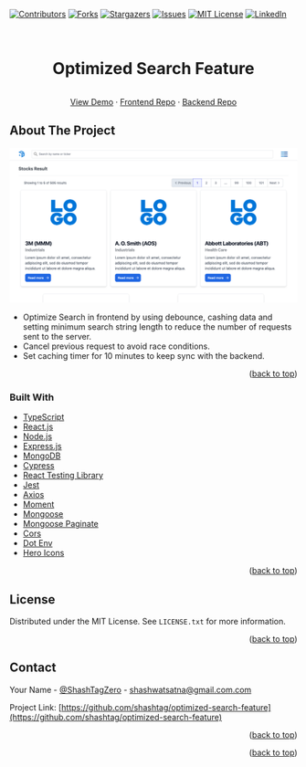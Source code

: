 <a name="readme-top"></a>


[![Contributors][contributors-shield]][contributors-url]
[![Forks][forks-shield]][forks-url]
[![Stargazers][stars-shield]][stars-url]
[![Issues][issues-shield]][issues-url]
[![MIT License][license-shield]][license-url]
[![LinkedIn][linkedin-shield]][linkedin-url]


<!-- PROJECT LOGO -->
<br />
<div align="center">

<h1 align="center" style="display:inline-block">Optimized Search Feature</h1>
  <p align="center">
    <a href="https://optimised-search-feature.netlify.app">View Demo</a>
    ·
    <a href="https://github.com/shashtag/optimised-search-frontend">Frontend Repo</a>
    ·
    <a href="https://github.com/shashtag/optimized-search-backend">Backend Repo</a>
  </p>
</div>



<!-- ABOUT THE PROJECT -->
## About The Project

[![Product Name Screen Shot][product-screenshot]](https://example.com)

* Optimize Search in frontend by using debounce, cashing data and setting minimum search string length to reduce the number of requests sent to the server.
* Cancel previous request to avoid race conditions.
* Set caching timer for 10 minutes to keep sync with the backend.


<p align="right">(<a href="#readme-top">back to top</a>)</p>



### Built With

* [TypeScript][TypeScript-url]
* [React.js][React-url]
* [Node.js][Node-url]
* [Express.js][Express-url]
* [MongoDB][MongoDB-url]
* [Cypress][Cypress-url]
* [React Testing Library][RTL-url]
* [Jest][Jest-url]
* [Axios][Axios-url]
* [Moment][Moment-url]
* [Mongoose][Mongoose-url]
* [Mongoose Paginate][Mp-url]
* [Cors][Cors-url]
* [Dot Env][Dotenv-url]
* [Hero Icons][HI-url]
 

<p align="right">(<a href="#readme-top">back to top</a>)</p>




<!-- LICENSE -->
## License

Distributed under the MIT License. See `LICENSE.txt` for more information.

<p align="right">(<a href="#readme-top">back to top</a>)</p>



<!-- CONTACT -->
## Contact

Your Name - [@ShashTagZero](https://twitter.com/ShashTagZero) - shashwatsatna@gmail.com.com

Project Link: [https://github.com/shashtag/optimized-search-feature](https://github.com/shashtag/optimized-search-feature)

<p align="right">(<a href="#readme-top">back to top</a>)</p>


<p align="right">(<a href="#readme-top">back to top</a>)</p>



<!-- MARKDOWN LINKS & IMAGES -->
<!-- https://www.markdownguide.org/basic-syntax/#reference-style-links -->
[contributors-shield]: https://img.shields.io/github/contributors/shashtag/optimized-search-feature.svg?style=for-the-badge
[contributors-url]: https://github.com/shashtag/optimized-search-feature/graphs/contributors
[forks-shield]: https://img.shields.io/github/forks/shashtag/optimized-search-feature.svg?style=for-the-badge
[forks-url]: https://github.com/shashtag/optimized-search-feature/network/members
[stars-shield]: https://img.shields.io/github/stars/shashtag/optimized-search-feature.svg?style=for-the-badge
[stars-url]: https://github.com/shashtag/optimized-search-feature/stargazers
[issues-shield]: https://img.shields.io/github/issues/shashtag/optimized-search-feature.svg?style=for-the-badge
[issues-url]: https://github.com/shashtag/optimized-search-feature/issues
[license-shield]: https://img.shields.io/github/license/shashtag/optimized-search-feature.svg?style=for-the-badge
[license-url]: https://github.com/shashtag/optimized-search-feature/blob/master/LICENSE.txt
[linkedin-shield]: https://img.shields.io/badge/-LinkedIn-black.svg?style=for-the-badge&logo=linkedin&colorB=555
[linkedin-url]: https://linkedin.com/in/shashtag
[product-screenshot]: images/screenshot.png

[TypeScript-url]: https://www.typescriptlang.org/
[React-url]: https://reactjs.org/
[Node-url]: https://nodejs.org/en/
[Express-url]: https://expressjs.com/
[MongoDB-url]: https://www.mongodb.com/
[Cypress-url]: https://www.cypress.io/
[RTL-url]: https://testing-library.com/
[Jest-url]: https://jestjs.io/
[Axios-url]: https://www.npmjs.com/package/axios
[Moment-url]: https://momentjs.com/
[Mongoose-url]: https://mongoosejs.com/
[Mp-url]: https://www.npmjs.com/package/mongoose-paginate
[Cors-url]: https://www.npmjs.com/package/cors
[Dotenv-url]: https://www.npmjs.com/package/dotenv
[HI-url]: https://www.npmjs.com/package/@heroicons/react
